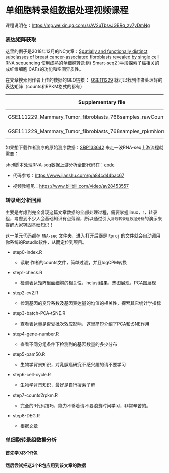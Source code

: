 # 单细胞转录组数据处理视频课程

课程说明在：https://mp.weixin.qq.com/s/AV2uTbsvJGBRq_zv7yDmNg

### 表达矩阵获取

这里的例子是2018年12月的NC文章：[Spatially and functionally distinct subclasses of breast cancer-associated fibroblasts revealed by single cell RNA sequencing](https://www.nature.com/articles/s41467-018-07582-3)  使用成熟的单细胞转录组( Smart-seq2 )手段探索了癌相关的成纤维细胞 CAFs的功能和空间异质性。

在文章搜索到作者上传的数据的GEO链接： [GSE111229](https://www.ncbi.nlm.nih.gov/geo/query/acc.cgi?acc=GSE111229) 就可以找到作者处理好的表达矩阵（counts和RPKM格式的都有）

| **Supplementary file**                                       | **Size** | **Download**                                                 | **File type/resource** |
| ------------------------------------------------------------ | -------- | ------------------------------------------------------------ | ---------------------- |
| GSE111229_Mammary_Tumor_fibroblasts_768samples_rawCounts.txt.gz | 5.3 Mb   | [(ftp)](ftp://ftp.ncbi.nlm.nih.gov/geo/series/GSE111nnn/GSE111229/suppl/GSE111229_Mammary_Tumor_fibroblasts_768samples_rawCounts.txt.gz)[(http)](https://www.ncbi.nlm.nih.gov/geo/download/?acc=GSE111229&format=file&file=GSE111229%5FMammary%5FTumor%5Ffibroblasts%5F768samples%5FrawCounts%2Etxt%2Egz) | TXT                    |
| GSE111229_Mammary_Tumor_fibroblasts_768samples_rpkmNormalized.txt.gz | 23.8 Mb  | [(ftp)](ftp://ftp.ncbi.nlm.nih.gov/geo/series/GSE111nnn/GSE111229/suppl/GSE111229_Mammary_Tumor_fibroblasts_768samples_rpkmNormalized.txt.gz)[(http)](https://www.ncbi.nlm.nih.gov/geo/download/?acc=GSE111229&format=file&file=GSE111229%5FMammary%5FTumor%5Ffibroblasts%5F768samples%5FrpkmNormalized%2Etxt%2Egz) | TXT                    |

如果想下载作者测序的原始测序数据：[SRP133642](https://www.ncbi.nlm.nih.gov/sra?term=SRP133642)  来走一波RNA-seq上游流程就需要：

shell脚本处理RNA-seq数据上游分析全部代码在：[code](./shell.txt)

- 代码参考：https://www.jianshu.com/p/a84cd44bac67

- 视频教程见：https://www.bilibili.com/video/av28453557

### 转录组分析回顾

主要是考虑到完全复现这篇文章数据的全部处理过程，需要掌握linux，r，转录组，考虑到不少人会基础知识有点薄弱，所以通过引入`常规转录组数据分析`的演示来提醒大家巩固基础知识！

这一单元代码都在  `RNA-seq` 文件夹，进入打开后缀是 `Rproj` 的文件就会自动调用你系统的Rstudio软件，从而定位到项目。

- step0-index.R 
  - 读取 作者的counts文件，简单过滤，并且logCPM转换
- step1-check.R
  - 检测表达矩阵里面细胞的相关性，hclust结果，热图展现，PCA图展现
- step2-cv2.R
  - 检测基因的变异系数及基因表达量的均值的相关性，探索其它统计学指标
- step3-batch-PCA-tSNE.R
  - 查看表达量是否受批次效应影响，这里简短介绍了PCA和tSNE作用
- step4-gene-number.R
  - 查看不同分组条件下检测到的基因数量的多少分布
- step5-pam50.R
  - 生物学背景知识，对乳腺癌研究不感兴趣的请不要学习
- step6-cell-cycle.R
  - 生物学背景知识，最好是自行搜索了解
- step7-counts2rpkm.R
  - 完全的R代码技巧，能力不够着请不要浪费时间学习，非常辛苦的。

- step8-DEG.R
  - 根据文章

### 单细胞转录组数据分析

#### 首先学习3个R包



#### 然后尝试把这3个R包应用到该文章的数据

